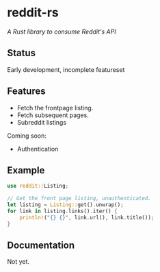 # reddit-rs

*A Rust library to consume Reddit's API*

## Status

Early development, incomplete featureset

## Features

* Fetch the frontpage listing.
* Fetch subsequent pages.
* Subreddit listings

Coming soon:

* Authentication

## Example

```rust
use reddit::Listing;

// Get the front page listing, unauthenticated.
let listing = Listing::get().unwrap();
for link in listing.links().iter() {
    println!("{} {}", link.url(), link.title());
}
```

## Documentation

Not yet.

